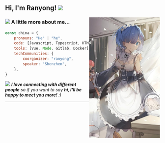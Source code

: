 <h2> Hi, I'm Ranyong! <img src="https://media.giphy.com/media/mGcNjsfWAjY5AEZNw6/giphy.gif" width="50"></h2>
<img align='right' src="https://raw.githubusercontent.com/ranyong1997/image_collect/main/img/20211113231019.jpeg" width="230">

### <img src="https://media.giphy.com/media/VgCDAzcKvsR6OM0uWg/giphy.gif" width="50"> A little more about me...  
```javascript
const china = {
    pronouns: "He" | "he",
    code: [Javascript, Typescript, HTML, CSS, Python,],
    tools: [Vue, Node, Gitlab, Docker],
    techCommunities: {
        coorganizer: "ranyong",
        speaker: "Shenzhen",
    },
}
```

<img src="https://media.giphy.com/media/LnQjpWaON8nhr21vNW/giphy.gif" width="60"> <em><b>I love connecting with different people</b> so if you want to say <b>hi, I'll be happy to meet you more!</b> :)</em>

---